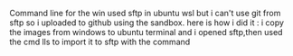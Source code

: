 Command line for the win
 used sftp in ubuntu wsl but i can't use git from sftp so i uploaded to github using the sandbox.
here is how i did it :
i copy the images from windows to ubuntu terminal and i opened sftp,then used the cmd lls to import it to sftp with the command
